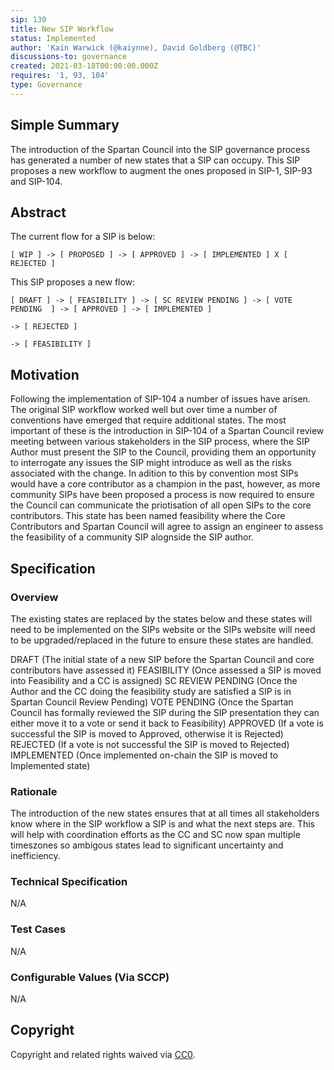 ```yaml
---
sip: 130
title: New SIP Workflow
status: Implemented
author: 'Kain Warwick (@kaiynne), David Goldberg (@TBC)'
discussions-to: governance
created: 2021-03-18T00:00:00.000Z
requires: '1, 93, 104'
type: Governance
---
```


## Simple Summary

<!--"If you can't explain it simply, you don't understand it well enough." Simply describe the outcome the proposed changes intends to achieve. This should be non-technical and accessible to a casual community member.-->

The introduction of the Spartan Council into the SIP governance process has generated a number of new states that a SIP can occupy. This SIP proposes a new workflow to augment the ones proposed in SIP-1, SIP-93 and SIP-104.

## Abstract

<!--A short (~200 word) description of the proposed change, the abstract should clearly describe the proposed change. This is what *will* be done if the SIP is implemented, not *why* it should be done or *how* it will be done. If the SIP proposes deploying a new contract, write, "we propose to deploy a new contract that will do x".-->

The current flow for a SIP is below:

```
[ WIP ] -> [ PROPOSED ] -> [ APPROVED ] -> [ IMPLEMENTED ] X [ REJECTED ]
```

This SIP proposes a new flow:

```
[ DRAFT ] -> [ FEASIBILITY ] -> [ SC REVIEW PENDING ] -> [ VOTE PENDING  ] -> [ APPROVED ] -> [ IMPLEMENTED ]
                                                                         -> [ REJECTED ]
                                                                         -> [ FEASIBILITY ]
```

## Motivation

<!--This is the problem statement. This is the *why* of the SIP. It should clearly explain *why* the current state of the protocol is inadequate.  It is critical that you explain *why* the change is needed, if the SIP proposes changing how something is calculated, you must address *why* the current calculation is innaccurate or wrong. This is not the place to describe how the SIP will address the issue!-->

Following the implementation of SIP-104 a number of issues have arisen. The original SIP workflow worked well but over time a number of conventions have emerged that require additional states. The most important of these is the introduction in SIP-104 of a Spartan Council review meeting between various stakeholders in the SIP process, where the SIP Author must present the SIP to the Council, providing them an opportunity to interrogate any issues the SIP might introduce as well as the risks associated with the change. In adition to this by convention most SIPs would have a core contributor as a champion in the past, however, as more community SIPs have been proposed a process is now required to ensure the Council can communicate the priotisation of all open SIPs to the core contributors. This state has been named feasibility where the Core Contributors and Spartan Council will agree to assign an engineer to assess the feasibility of a community SIP alognside the SIP author.

## Specification

<!--The specification should describe the syntax and semantics of any new feature, there are five sections
1. Overview
2. Rationale
3. Technical Specification
4. Test Cases
5. Configurable Values
-->

### Overview

<!--This is a high level overview of *how* the SIP will solve the problem. The overview should clearly describe how the new feature will be implemented.-->

The existing states are replaced by the states below and these states will need to be implemented on the SIPs website or the SIPs website will need to be upgraded/replaced in the future to ensure these states are handled.

DRAFT (The initial state of a new SIP before the Spartan Council and core contributors have assessed it)
FEASIBILITY (Once assessed a SIP is moved into Feasibility and a CC is assigned)
SC REVIEW PENDING (Once the Author and the CC doing the feasibility study are satisfied a SIP is in Spartan Council Review Pending)
VOTE PENDING (Once the Spartan Council has formally reviewed the SIP during the SIP presentation they can either move it to a vote or send it back to Feasibility)
APPROVED (If a vote is successful the SIP is moved to Approved, otherwise it is Rejected)
REJECTED (If a vote is not successful the SIP is moved to Rejected)
IMPLEMENTED (Once implemented on-chain the SIP is moved to Implemented state)

### Rationale

<!--This is where you explain the reasoning behind how you propose to solve the problem. Why did you propose to implement the change in this way, what were the considerations and trade-offs. The rationale fleshes out what motivated the design and why particular design decisions were made. It should describe alternate designs that were considered and related work. The rationale may also provide evidence of consensus within the community, and should discuss important objections or concerns raised during discussion.-->

The introduction of the new states ensures that at all times all stakeholders know where in the SIP workflow a SIP is and what the next steps are. This will help with coordination efforts as the CC and SC now span multiple timeszones so ambigous states lead to significant uncertainty and inefficiency.

### Technical Specification

<!--The technical specification should outline the public API of the changes proposed. That is, changes to any of the interfaces Synthetix currently exposes or the creations of new ones.-->

N/A

### Test Cases

<!--Test cases for an implementation are mandatory for SIPs but can be included with the implementation..-->

N/A

### Configurable Values (Via SCCP)

<!--Please list all values configurable via SCCP under this implementation.-->

N/A

## Copyright

Copyright and related rights waived via [CC0](https://creativecommons.org/publicdomain/zero/1.0/).
